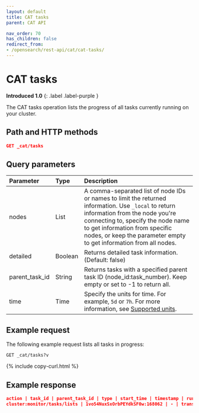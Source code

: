 ```yaml
---
layout: default
title: CAT tasks
parent: CAT API

nav_order: 70
has_children: false
redirect_from:
- /opensearch/rest-api/cat/cat-tasks/
---
```


# CAT tasks
**Introduced 1.0**
{: .label .label-purple }

The CAT tasks operation lists the progress of all tasks currently running on your cluster.

## Path and HTTP methods

```json
GET _cat/tasks
```

## Query parameters

Parameter | Type | Description
:--- | :--- | :---
nodes | List | A comma-separated list of node IDs or names to limit the returned information. Use `_local` to return information from the node you're connecting to, specify the node name to get information from specific nodes, or keep the parameter empty to get information from all nodes.
detailed | Boolean | Returns detailed task information. (Default: false)
parent_task_id | String | Returns tasks with a specified parent task ID (node_id:task_number). Keep empty or set to -1 to return all.
time | Time | Specify the units for time. For example, `5d` or `7h`. For more information, see [Supported units]({{site.url}}{{site.baseurl}}/opensearch/units/).

## Example request

The following example request lists all tasks in progress:

```
GET _cat/tasks?v
```
{% include copy-curl.html %}


## Example response

```json
action | task_id | parent_task_id | type | start_time | timestamp | running_time | ip | node
cluster:monitor/tasks/lists | 1vo54NuxSxOrbPEYdkSF0w:168062 | - | transport | 1624337809471 | 04:56:49 | 489.5ms | 172.18.0.4 | odfe-node1     
```

